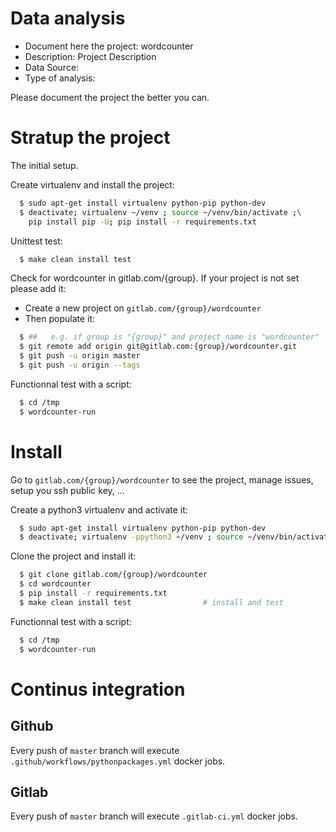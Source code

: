 # Data analysis
- Document here the project: wordcounter
- Description: Project Description
- Data Source:
- Type of analysis:

Please document the project the better you can.

# Stratup the project

The initial setup.

Create virtualenv and install the project:
```bash
  $ sudo apt-get install virtualenv python-pip python-dev
  $ deactivate; virtualenv ~/venv ; source ~/venv/bin/activate ;\
    pip install pip -U; pip install -r requirements.txt
```

Unittest test:
```bash
  $ make clean install test
```

Check for wordcounter in gitlab.com/{group}.
If your project is not set please add it:

- Create a new project on `gitlab.com/{group}/wordcounter`
- Then populate it:

```bash
  $ ##   e.g. if group is "{group}" and project_name is "wordcounter"
  $ git remote add origin git@gitlab.com:{group}/wordcounter.git
  $ git push -u origin master
  $ git push -u origin --tags
```

Functionnal test with a script:
```bash
  $ cd /tmp
  $ wordcounter-run
```
# Install
Go to `gitlab.com/{group}/wordcounter` to see the project, manage issues,
setup you ssh public key, ...

Create a python3 virtualenv and activate it:
```bash
  $ sudo apt-get install virtualenv python-pip python-dev
  $ deactivate; virtualenv -ppython3 ~/venv ; source ~/venv/bin/activate
```

Clone the project and install it:
```bash
  $ git clone gitlab.com/{group}/wordcounter
  $ cd wordcounter
  $ pip install -r requirements.txt
  $ make clean install test                # install and test
```
Functionnal test with a script:
```bash
  $ cd /tmp
  $ wordcounter-run
``` 

# Continus integration
## Github 
Every push of `master` branch will execute `.github/workflows/pythonpackages.yml` docker jobs.
## Gitlab
Every push of `master` branch will execute `.gitlab-ci.yml` docker jobs.
